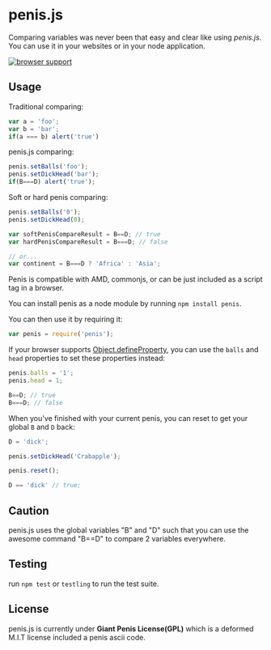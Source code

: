 penis.js
===
Comparing variables was never been that easy and clear like using *penis.js*. You can use it in your websites or in your node application.

[![browser support](https://ci.testling.com/jesseditson/penis.png)](https://ci.testling.com/jesseditson/penis)

Usage
---
Traditional comparing:
```js
var a = 'foo';
var b = 'bar';
if(a === b) alert('true')
```

penis.js comparing:
```js
penis.setBalls('foo');
penis.setDickHead('bar');
if(B===D) alert('true');
```

Soft or hard penis comparing:
```js
penis.setBalls('0');
penis.setDickHead(0);

var softPenisCompareResult = B==D; // true
var hardPenisCompareResult = B===D; // false

// or...
var continent = B===D ? 'Africa' : 'Asia';
```

Penis is compatible with AMD, commonjs, or can be just included as a script tag in a browser.

You can install penis as a node module by running `npm install penis`.

You can then use it by requiring it:

```js
var penis = require('penis');
```

If your browser supports [Object.defineProperty](https://developer.mozilla.org/en-US/docs/Web/JavaScript/Reference/Global_Objects/Object/defineProperty#Browser_compatibility), you can use the `balls` and `head` properties to set these properties instead:

```js
penis.balls = '1';
penis.head = 1;

B==D; // true
B===D; // false
```

When you've finished with your current penis, you can reset to get your global `B` and `D` back:

```js
D = 'dick';

penis.setDickHead('Crabapple');

penis.reset();

D == 'dick' // true;
```

Caution
---
penis.js uses the global variables "B" and "D" such that you can use the awesome command "B==D" to compare 2 variables everywhere.

Testing
---
run `npm test` or `testling` to run the test suite.

License
---
penis.js is currently under **Giant Penis License(GPL)** which is a deformed M.I.T license included a penis ascii code.
